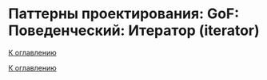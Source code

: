 # Паттерны проектирования: GoF: Поведенческий: Итератор (iterator)

<!--
https://refactoring.guru/ru/design-patterns/catalog
-->

[К оглавлению](../../README.md)



[К оглавлению](../../README.md)
